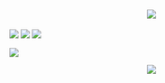 ### <h1 align="center"> <a href="https://sunguoqi.com/"> <img src="https://readme-typing-svg.herokuapp.com/?lines=console.log(%22Hello%2C%20World!%22);祝您今天愉快!&center=true&size=27"> </a> </h1>
<span > <img src="https://img.shields.io/badge/-HTML5-E34F26?style=flat-square&logo=html5&logoColor=white" /> <img src="https://img.shields.io/badge/-CSS3-1572B6?style=flat-square&logo=css3" /> <img src="https://img.shields.io/badge/-JavaScript-oringe?style=flat-square&logo=javascript" /> </span>

<!-- knock code pictures 敲代码的图片 -->
  <img src="https://cdn.jsdelivr.net/gh/z910130233/z910130233/assets/images/coding.gif" /><br>

<div align="center"> <img src="https://github-readme-streak-stats.herokuapp.com/?user=z910130233" /> </div>
